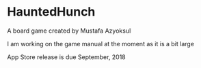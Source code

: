 # HauntedHunch
A board game created by Mustafa Azyoksul

I am working on the game manual at the moment as it is a bit large

App Store release is due September, 2018
